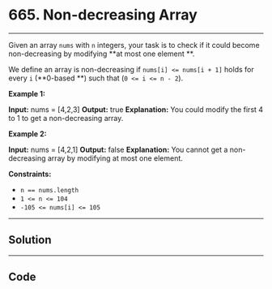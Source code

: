 # 665. Non-decreasing Array

---

Given an array `nums` with `n` integers, your task is to check if it could become non-decreasing by modifying **at most one element **.

We define an array is non-decreasing if `nums[i] <= nums[i + 1]` holds for every `i` (**0-based **) such that (`0 <= i <= n - 2`).

 

**Example 1:**


**Input:** nums = [4,2,3]
**Output:** true
**Explanation:** You could modify the first 4 to 1 to get a non-decreasing array.


**Example 2:**


**Input:** nums = [4,2,1]
**Output:** false
**Explanation:** You cannot get a non-decreasing array by modifying at most one element.


 

**Constraints:**

  * `n == nums.length`
  * `1 <= n <= 104`
  * `-105 <= nums[i] <= 105`

---

## Solution



---

## Code
```python


```